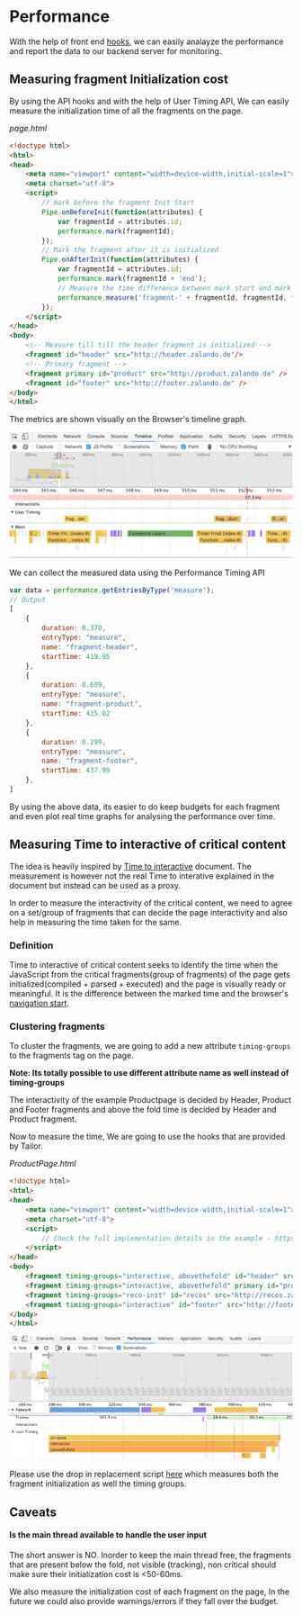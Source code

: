# Performance

With the help of front end [hooks](https://github.com/zalando/tailor/blob/master/docs/hooks.md), we can easily analayze the performance and report the data to our backend server for monitoring.

## Measuring fragment Initialization cost

By using the API hooks and with the help of User Timing API, We can easily measure the initialization time of all the fragments on the page.

*page.html*
```html
<!doctype html>
<html>
<head>
    <meta name="viewport" content="width=device-width,initial-scale=1">
    <meta charset="utf-8">
    <script>
        // mark before the fragment Init Start
        Pipe.onBeforeInit(function(attributes) {
            var fragmentId = attributes.id;
            performance.mark(fragmentId);
        });
        // Mark the fragment after it is initialized
        Pipe.onAfterInit(function(attributes) {
            var fragmentId = attributes.id;
            performance.mark(fragmentId + 'end');
            // Measure the time difference between mark start and mark end to get the initialization cost
            performance.measure('fragment-' + fragmentId, fragmentId, fragmentId + 'end');
        });
    </script>
</head>
<body>
    <!-- Measure till till the header fragment is initialized -->
    <fragment id="header" src="http://header.zalando.de"/>
    <!-- Primary fragment -->
    <fragment primary id="product" src="http://product.zalando.de" />
    <fragment id="footer" src="http://footer.zalando.de" />
</body>
</html>
```

The metrics are shown visually on the Browser's timeline graph.

![Fragment Initialization](https://raw.githubusercontent.com/zalando/tailor/master/docs/images/fragment-init-cost.png)

We can collect the measured data using the Performance Timing API

```js
var data = performance.getEntriesByType('measure');
// Output
[
    {
        duration: 0.370,
        entryType: "measure",
        name: "fragment-header",
        startTime: 419.95
    },
    {
        duration: 0.609,
        entryType: "measure",
        name: "fragment-product",
        startTime: 435.02
    },
    {
        duration: 0.299,
        entryType: "measure",
        name: "fragment-footer",
        startTime: 437.99
    },
]
```

By using the above data, its easier to do keep budgets for each fragment and even plot real time graphs for analysing the performance over time.

## Measuring Time to interactive of critical content

The idea is heavily inspired by [Time to interactive](https://docs.google.com/document/d/11sWqwdfd3u1TwyZhsc-fB2NcqMZ_59Kz4XKiivp1cIg/edit?pref=2&pli=1#) document. The measurement is however not the real Time to interative explained in the document but instead can be used as a proxy.

In order to measure the interactivity of the critical content, we need to agree on a set/group of fragments that can decide the page interactivity and also help in measuring the time taken for the same.

### Definition

Time to interactive of critical content seeks to identify the time when the JavaScript from the critical fragments(group of fragments) of the page gets initialized(compiled + parsed + executed) and the page is visually ready or meaningful. It is the difference between the marked time and the browser's [navigation start](https://w3c.github.io/navigation-timing/#dom-performancetiming-navigationstart).

### Clustering fragments

To cluster the fragments, we are going to add a new attribute `timing-groups` to the fragments tag on the page.

**Note: Its totally possible to use different attribute name as well instead of timing-groups**

The interactivity of the example Productpage is decided by Header, Product and Footer fragments and above the fold time is decided by Header and Product fragment.

Now to measure the time, We are going to use the hooks that are provided by Tailor.

*ProductPage.html*
```html
<!doctype html>
<html>
<head>
    <meta name="viewport" content="width=device-width,initial-scale=1">
    <meta charset="utf-8">
    <script>
        // Check the full implementation details in the example - https://github.com/zalando/tailor/tree/master/examples/fragment-performance/index.html
    </script>
</head>
<body>
    <fragment timing-groups="interactive, abovethefold" id="header" src="http://header.zalando.de"/>
    <fragment timing-groups="interactive, abovethefold" primary id="product" src="http://product.zalando.de" />
    <fragment timing-groups="reco-init" id="recos" src="http://recos.zalando.de" />
    <fragment timing-groups="interactive" id="footer" src="http://footer.zalando.de" />
</body>
</html>
```

![Interativity](https://raw.githubusercontent.com/zalando/tailor/master/docs/images/content-interactive.png)

Please use the drop in replacement script [here](https://github.com/zalando/tailor/blob/master/examples/fragment-performance/templates/index.html#L7) which measures both the fragment initialization as well the timing groups.

## Caveats

#### Is the main thread available to handle the user input

The short answer is NO. Inorder to keep the main thread free, the fragments that are present below the fold, not visible (tracking), non critical should make sure their initialization cost is <50-60ms.

We also measure the initialization cost of each fragment on the page, In the future we could also provide warnings/errors if they fall over the budget.

